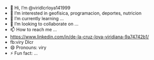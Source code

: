 - 👋 Hi, I’m @viridlcrloya141999
- 👀 I’m interested in geofisica, programacion, deportes, nutricion
- 🌱 I’m currently learning ...
- 💞️ I’m looking to collaborate on ...
- 📫 How to reach me ...
- https://www.linkedin.com/in/de-la-cruz-loya-viridiana-9a74742b1/
- fb:viry Dlcr
- 😄 Pronouns: viry
- ⚡ Fun fact: ...

<!---
viridlcrloya141999/viridlcrloya141999 is a ✨ special ✨ repository because its `README.md` (this file) appears on your GitHub profile.
You can click the Preview link to take a look at your changes.
--->
